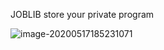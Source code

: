 JOBLIB store your private program

![image-20200517185231071](C:\Users\ADMIN\GitHub\dlthomass.github.io\images\image-20200517185231071.png)
